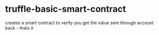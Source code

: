 # truffle-basic-smart-contract
creates a smart contract to verify you get the value sent through account back - thats it
